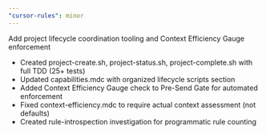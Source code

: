 ```yaml
---
"cursor-rules": minor
---
```


Add project lifecycle coordination tooling and Context Efficiency Gauge enforcement

- Created project-create.sh, project-status.sh, project-complete.sh with full TDD (25+ tests)
- Updated capabilities.mdc with organized lifecycle scripts section
- Added Context Efficiency Gauge check to Pre-Send Gate for automated enforcement
- Fixed context-efficiency.mdc to require actual context assessment (not defaults)
- Created rule-introspection investigation for programmatic rule counting

